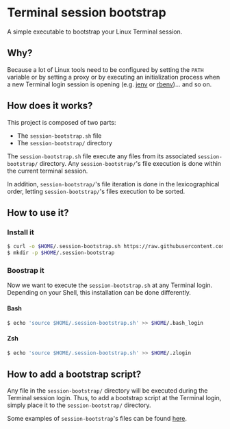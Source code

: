 # Terminal session bootstrap

A simple executable to bootstrap your Linux Terminal session.

## Why?

Because a lot of Linux tools need to be configured by setting the `PATH` variable or by setting a proxy or by executing an initialization process when a new Terminal login session is opening (e.g. [jenv](http://www.jenv.be/) or [rbenv](https://github.com/rbenv/rbenv))... and so on.  

## How does it works?

This project is composed of two parts:
- The `session-bootstrap.sh` file
- The `session-bootstrap/` directory

The `session-bootstrap.sh` file execute any files from its associated `session-bootstrap/` directory. Any `session-bootstrap/`'s file execution is done within the current terminal session.  

In addition, `session-bootstrap/`'s file iteration is done in the lexicographical order, letting `session-bootstrap/`'s files execution to be sorted.

## How to use it?

### Install it

```bash
$ curl -o $HOME/.session-bootstrap.sh https://raw.githubusercontent.com/abourdon/terminal-session-bootstrap/master/session-bootstrap.sh
$ mkdir -p $HOME/.session-bootstrap
```

### Boostrap it

Now we want to execute the `session-bootstrap.sh` at any Terminal login. Depending on your Shell, this installation can be done differently.

#### Bash

```bash
$ echo 'source $HOME/.session-bootstrap.sh' >> $HOME/.bash_login
```

#### Zsh

```bash
$ echo 'source $HOME/.session-bootstrap.sh' >> $HOME/.zlogin
```

## How to add a bootstrap script?

Any file in the `session-bootstrap/` directory will be executed during the Terminal session login. Thus, to add a bootstrap script at the Terminal login, simply place it to the `session-bootstrap/` directory.  

Some examples of `session-bootstrap`'s files can be found [here](session-bootstrap/).